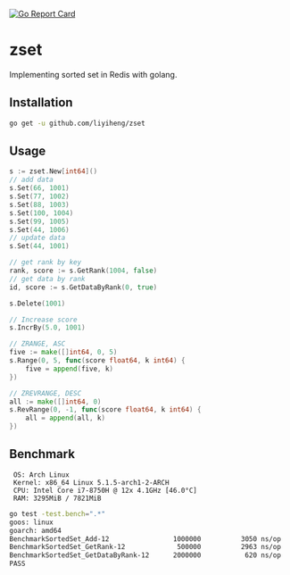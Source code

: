[![Go Report Card](https://goreportcard.com/badge/github.com/liyiheng/zset)](https://goreportcard.com/report/github.com/liyiheng/zset)
# zset
Implementing sorted set in Redis with golang.

## Installation
```bash
go get -u github.com/liyiheng/zset
```

## Usage

```go
s := zset.New[int64]()
// add data
s.Set(66, 1001)
s.Set(77, 1002)
s.Set(88, 1003)
s.Set(100, 1004)
s.Set(99, 1005)
s.Set(44, 1006)
// update data
s.Set(44, 1001)

// get rank by key
rank, score := s.GetRank(1004, false)
// get data by rank
id, score := s.GetDataByRank(0, true)

s.Delete(1001)

// Increase score
s.IncrBy(5.0, 1001)

// ZRANGE, ASC
five := make([]int64, 0, 5)
s.Range(0, 5, func(score float64, k int64) {
	five = append(five, k)
})

// ZREVRANGE, DESC
all := make([]int64, 0)
s.RevRange(0, -1, func(score float64, k int64) {
	all = append(all, k)
})


```

## Benchmark

```text
 OS: Arch Linux 
 Kernel: x86_64 Linux 5.1.5-arch1-2-ARCH
 CPU: Intel Core i7-8750H @ 12x 4.1GHz [46.0°C]
 RAM: 3295MiB / 7821MiB
```

```bash
go test -test.bench=".*"
goos: linux
goarch: amd64
BenchmarkSortedSet_Add-12              	 1000000	      3050 ns/op
BenchmarkSortedSet_GetRank-12          	  500000	      2963 ns/op
BenchmarkSortedSet_GetDataByRank-12    	 2000000	       620 ns/op
PASS
```
